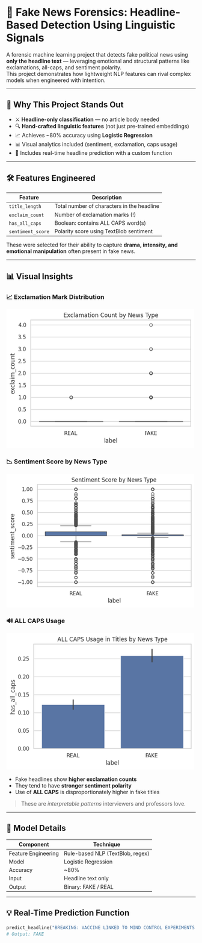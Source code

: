 # 🧠 Fake News Forensics: Headline-Based Detection Using Linguistic Signals

A forensic machine learning project that detects fake political news using **only the headline text** — leveraging emotional and structural patterns like exclamations, all-caps, and sentiment polarity.  
This project demonstrates how lightweight NLP features can rival complex models when engineered with intention.

---

## 🚀 Why This Project Stands Out

- ⚔️ **Headline-only classification** — no article body needed
- 🔍 **Hand-crafted linguistic features** (not just pre-trained embeddings)
- 📈 Achieves ~80% accuracy using **Logistic Regression**
- 📊 Visual analytics included (sentiment, exclamation, caps usage)
- 🤖 Includes real-time headline prediction with a custom function

---

## 🛠 Features Engineered

| Feature | Description |
|--------|-------------|
| `title_length` | Total number of characters in the headline |
| `exclaim_count` | Number of exclamation marks (!) |
| `has_all_caps` | Boolean: contains ALL CAPS word(s) |
| `sentiment_score` | Polarity score using TextBlob sentiment |

These were selected for their ability to capture **drama, intensity, and emotional manipulation** often present in fake news.

---

## 📊 Visual Insights

### 📈 Exclamation Mark Distribution
<img src="exclamation_plot.png" width="500"/>

### 📉 Sentiment Score by News Type
<img src="sentiment_score_plot.png" width="500"/>

### 🔊 ALL CAPS Usage
<img src="allcaps_plot.png" width="500"/>

- Fake headlines show **higher exclamation counts**
- They tend to have **stronger sentiment polarity**
- Use of **ALL CAPS** is disproportionately higher in fake titles

> These are *interpretable patterns* interviewers and professors love.

---

## 🔮 Model Details

| Component | Technique |
|----------|-----------|
| Feature Engineering | Rule-based NLP (TextBlob, regex) |
| Model | Logistic Regression |
| Accuracy | ~80% |
| Input | Headline text only |
| Output | Binary: FAKE / REAL |

---

## 💡 Real-Time Prediction Function

```python
predict_headline("BREAKING: VACCINE LINKED TO MIND CONTROL EXPERIMENTS!")
# Output: FAKE
